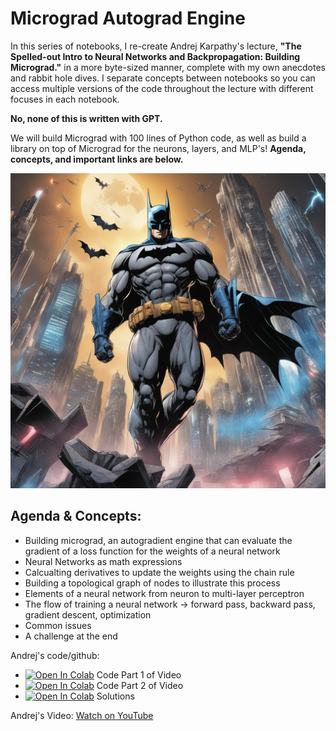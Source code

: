 # **Micrograd Autograd Engine**

In this series of notebooks, I re-create Andrej Karpathy's lecture, **"The Spelled-out Intro to Neural Networks and Backpropagation: Building Micrograd."** in a more byte-sized manner, complete with my own anecdotes and rabbit hole dives. I separate concepts between notebooks so you can access multiple versions of the code throughout the lecture with different focuses in each notebook.

**No, none of this is written with GPT.**

We will build Micrograd with 100 lines of Python code, as well as build a library on top of Micrograd for the neurons, layers, and MLP's!
**Agenda, concepts, and important links are below.**

![](images/batman.jpeg)

## **Agenda & Concepts:**
- Building micrograd, an autogradient engine that can evaluate the gradient of a loss function for the weights of a neural network
- Neural Networks as math expressions
- Calcualting derivatives to update the weights using the chain rule
- Building a topological graph of nodes to illustrate this process
- Elements of a neural network from neuron to multi-layer perceptron
- The flow of training a neural network -> forward pass, backward pass, gradient descent, optimization
- Common issues
- A challenge at the end

Andrej's code/github: 
- [![Open In Colab](https://colab.research.google.com/assets/colab-badge.svg)](https://colab.research.google.com/drive/1QNZHptdphzZ8BzlYdaRX2IylzONCo3sH?usp=sharing) Code Part 1 of Video
- [![Open In Colab](https://colab.research.google.com/assets/colab-badge.svg)](https://colab.research.google.com/drive/1rBHNN8qIrCGVIKMilnD-rFmKfMX_PRXa?usp=sharing) Code Part 2 of Video
- [![Open In Colab](https://colab.research.google.com/assets/colab-badge.svg)](https://colab.research.google.com/drive/1cLkwbDNcNGoZGDc_7Fepbt3BplCXT21w?usp=sharing) Solutions

Andrej's Video: [Watch on YouTube](https://www.youtube.com/watch?v=VMj-3S1tku0)
